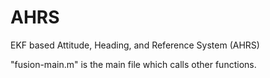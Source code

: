 # AHRS
EKF based Attitude, Heading, and Reference System (AHRS)

"fusion-main.m" is the main file which calls other functions.
